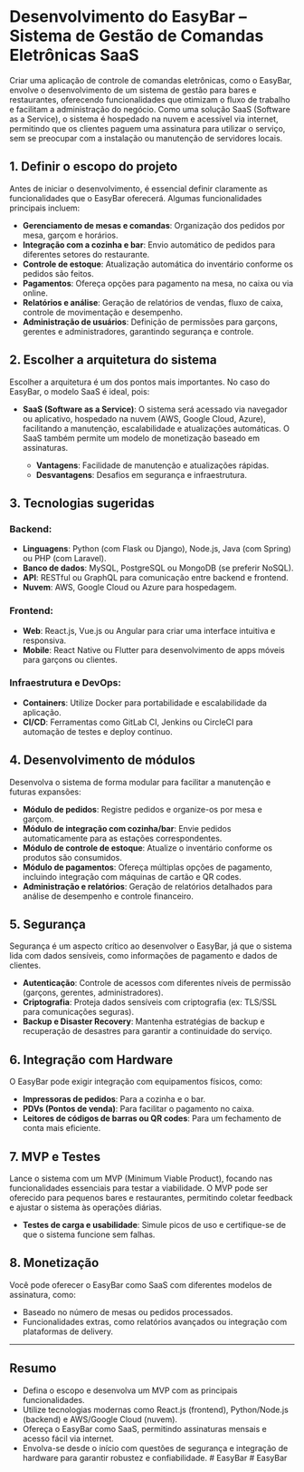 # Desenvolvimento do EasyBar – Sistema de Gestão de Comandas Eletrônicas SaaS

Criar uma aplicação de controle de comandas eletrônicas, como o EasyBar, envolve o desenvolvimento de um sistema de gestão para bares e restaurantes, oferecendo funcionalidades que otimizam o fluxo de trabalho e facilitam a administração do negócio. Como uma solução SaaS (Software as a Service), o sistema é hospedado na nuvem e acessível via internet, permitindo que os clientes paguem uma assinatura para utilizar o serviço, sem se preocupar com a instalação ou manutenção de servidores locais.

## 1. Definir o escopo do projeto

Antes de iniciar o desenvolvimento, é essencial definir claramente as funcionalidades que o EasyBar oferecerá. Algumas funcionalidades principais incluem:

- **Gerenciamento de mesas e comandas**: Organização dos pedidos por mesa, garçom e horários.
- **Integração com a cozinha e bar**: Envio automático de pedidos para diferentes setores do restaurante.
- **Controle de estoque**: Atualização automática do inventário conforme os pedidos são feitos.
- **Pagamentos**: Ofereça opções para pagamento na mesa, no caixa ou via online.
- **Relatórios e análise**: Geração de relatórios de vendas, fluxo de caixa, controle de movimentação e desempenho.
- **Administração de usuários**: Definição de permissões para garçons, gerentes e administradores, garantindo segurança e controle.

## 2. Escolher a arquitetura do sistema

Escolher a arquitetura é um dos pontos mais importantes. No caso do EasyBar, o modelo SaaS é ideal, pois:

- **SaaS (Software as a Service)**: O sistema será acessado via navegador ou aplicativo, hospedado na nuvem (AWS, Google Cloud, Azure), facilitando a manutenção, escalabilidade e atualizações automáticas. O SaaS também permite um modelo de monetização baseado em assinaturas.

  - **Vantagens**: Facilidade de manutenção e atualizações rápidas.
  - **Desvantagens**: Desafios em segurança e infraestrutura.

## 3. Tecnologias sugeridas

### Backend:

- **Linguagens**: Python (com Flask ou Django), Node.js, Java (com Spring) ou PHP (com Laravel).
- **Banco de dados**: MySQL, PostgreSQL ou MongoDB (se preferir NoSQL).
- **API**: RESTful ou GraphQL para comunicação entre backend e frontend.
- **Nuvem**: AWS, Google Cloud ou Azure para hospedagem.

### Frontend:

- **Web**: React.js, Vue.js ou Angular para criar uma interface intuitiva e responsiva.
- **Mobile**: React Native ou Flutter para desenvolvimento de apps móveis para garçons ou clientes.

### Infraestrutura e DevOps:

- **Containers**: Utilize Docker para portabilidade e escalabilidade da aplicação.
- **CI/CD**: Ferramentas como GitLab CI, Jenkins ou CircleCI para automação de testes e deploy contínuo.

## 4. Desenvolvimento de módulos

Desenvolva o sistema de forma modular para facilitar a manutenção e futuras expansões:

- **Módulo de pedidos**: Registre pedidos e organize-os por mesa e garçom.
- **Módulo de integração com cozinha/bar**: Envie pedidos automaticamente para as estações correspondentes.
- **Módulo de controle de estoque**: Atualize o inventário conforme os produtos são consumidos.
- **Módulo de pagamentos**: Ofereça múltiplas opções de pagamento, incluindo integração com máquinas de cartão e QR codes.
- **Administração e relatórios**: Geração de relatórios detalhados para análise de desempenho e controle financeiro.

## 5. Segurança

Segurança é um aspecto crítico ao desenvolver o EasyBar, já que o sistema lida com dados sensíveis, como informações de pagamento e dados de clientes.

- **Autenticação**: Controle de acessos com diferentes níveis de permissão (garçons, gerentes, administradores).
- **Criptografia**: Proteja dados sensíveis com criptografia (ex: TLS/SSL para comunicações seguras).
- **Backup e Disaster Recovery**: Mantenha estratégias de backup e recuperação de desastres para garantir a continuidade do serviço.

## 6. Integração com Hardware

O EasyBar pode exigir integração com equipamentos físicos, como:

- **Impressoras de pedidos**: Para a cozinha e o bar.
- **PDVs (Pontos de venda)**: Para facilitar o pagamento no caixa.
- **Leitores de códigos de barras ou QR codes**: Para um fechamento de conta mais eficiente.

## 7. MVP e Testes

Lance o sistema com um MVP (Minimum Viable Product), focando nas funcionalidades essenciais para testar a viabilidade. O MVP pode ser oferecido para pequenos bares e restaurantes, permitindo coletar feedback e ajustar o sistema às operações diárias.

- **Testes de carga e usabilidade**: Simule picos de uso e certifique-se de que o sistema funcione sem falhas.

## 8. Monetização

Você pode oferecer o EasyBar como SaaS com diferentes modelos de assinatura, como:

- Baseado no número de mesas ou pedidos processados.
- Funcionalidades extras, como relatórios avançados ou integração com plataformas de delivery.

---

## Resumo

- Defina o escopo e desenvolva um MVP com as principais funcionalidades.
- Utilize tecnologias modernas como React.js (frontend), Python/Node.js (backend) e AWS/Google Cloud (nuvem).
- Ofereça o EasyBar como SaaS, permitindo assinaturas mensais e acesso fácil via internet.
- Envolva-se desde o início com questões de segurança e integração de hardware para garantir robustez e confiabilidade.
#   E a s y B a r  
 #   E a s y B a r  
 